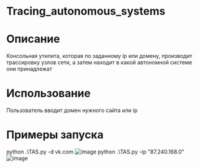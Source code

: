 # Tracing_autonomous_systems
# Описание
Консольная утилита, которая по заданному ip или домену, производит трассировку узлов сети, а затем находит в какой автономной системе они принадлежат
# Использование
Пользователь вводит домен нужного сайта или ip
# Примеры запуска 
python .\TAS.py -d vk.com
![image](https://user-images.githubusercontent.com/71692931/176995232-b11a3170-b8ff-4cc7-abbe-375df4bfc4eb.png)
python .\TAS.py -ip "87.240.168.0"
![image](https://user-images.githubusercontent.com/71692931/176995239-01ae4090-ad50-47ee-94fb-276ba099dce9.png)
